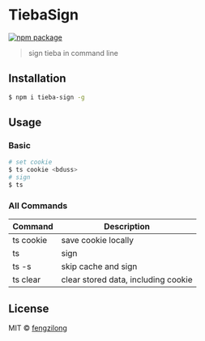 # TiebaSign

[![npm package](https://img.shields.io/npm/v/tieba-sign.svg?style=flat-square)](https://www.npmjs.org/package/tieba-sign)

> sign tieba in command line

## Installation

```bash
$ npm i tieba-sign -g
```

## Usage

### Basic

```bash
# set cookie
$ ts cookie <bduss>
# sign
$ ts
```

### All Commands

Command | Description
------- | -----------
ts cookie | save cookie locally
ts | sign
ts -s | skip cache and sign
ts clear | clear stored data, including cookie

## License

MIT &copy; [fengzilong](https://github.com/fengzilong)

